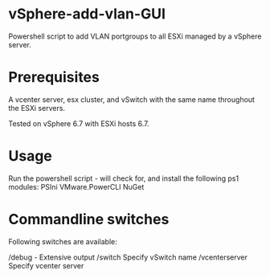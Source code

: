 # vSphere-add-vlan-GUI

Powershell script to add VLAN portgroups to all ESXi managed by a vSphere server. 

# Prerequisites

A vcenter server, esx cluster, and vSwitch with the same name throughout the ESXi servers. 

Tested on vSphere 6.7 with ESXi hosts 6.7.

# Usage

Run the powershell script - will check for, and install the following ps1 modules: 
PSIni
VMware.PowerCLI
NuGet

# Commandline switches

Following switches are available:

/debug - Extensive output
/switch <vswitchname> Specify vSwitch name 
 /vcenterserver <vcenterserverfqdn> Specify vcenter server

